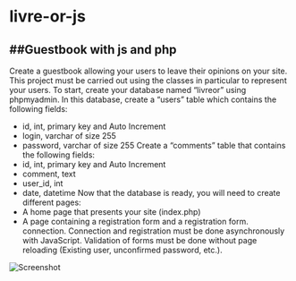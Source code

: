 # livre-or-js
##Guestbook with js and php
--
Create a guestbook allowing your users to leave their opinions on your site. This project must be carried out using the classes in particular to represent your users.
To start, create your database named “livreor” using phpmyadmin. In this database, create a “users” table which contains the following fields:
- id, int, primary key and Auto Increment
- login, varchar of size 255
- password, varchar of size 255
Create a “comments” table that contains the following fields:
- id, int, primary key and Auto Increment
- comment, text
- user_id, int
- date, datetime
Now that the database is ready, you will need to create different pages:
- A home page that presents your site (index.php)
- A page containing a registration form and a registration form.
connection. Connection and registration must be done asynchronously with JavaScript. Validation of forms must be done without page reloading (Existing user, unconfirmed password, etc.).

![Screenshot](main/screenshot.png)
